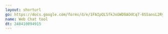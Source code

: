 ```yaml
---
layout: shorturl
go: https://docs.google.com/forms/d/e/1FAIpQLSfkJxGWD8AOdCq7-6SSansL2RyerY5huulTWzEMtuB2GqN2MQ/viewform
name: Web Chat tool
dt: 240410094915
---
```

